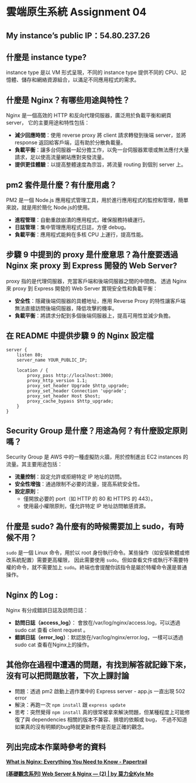 # 雲端原生系統 Assignment 04

## My instance’s public IP：54.80.237.26

## 什麼是 instance type?

instance type 是以 VM 形式呈現，不同的 instance type 提供不同的 CPU、記憶體、儲存和網絡資源組合，以滿足不同應用程式的需求。

## 什麼是 Nginx？有哪些用途與特性？

Nginx 是一個高效的 HTTP 和反向代理伺服器，廣泛用於負載平衡和網頁server，
它的主要用途和特性包括：

- **減少回應時間**：使用 reverse proxy 將 client 請求轉發到後端 server，並將 response 返回給客戶端，這有助於分散負載量。
- **負載平衡**：讓多台伺服器一起分擔工作，以免一台伺服器累壞或無法應付大量請求，足以使高流量網站應對突發流量。
- **提供更佳體驗**：以提高整體速度為宗旨，將流量 routing 到個別 server 上。

## pm2 套件是什麼？有什麼用處？

PM2 是一個 Node.js 應用程式管理工具，用於進行應用程式的監控和管理，簡單來說，就是用於簡化 Node.js的使用。

- **進程管理**：自動重啟崩潰的應用程式，確保服務持續運行。
- **日誌管理**：集中管理應用程式日誌，方便 debug。
- **負載平衡**：應用程式能夠在多核 CPU 上運行，提高性能。

## 步驟 9 中提到的 proxy 是什麼意思？為什麼要透過 Nginx 來 proxy 到 Express 開發的 Web Server?

proxy 指的是代理伺服器，充當客戶端和後端伺服器之間的中間商。
透過 Nginx 來 proxy 到 Express 開發的 Web Server 實現安全性和負載平衡：

- **安全性**：隱藏後端伺服器的具體地址，應用 Reverse Proxy 的特性讓客戶端無法直接訪問後端伺服器，降低攻擊的機率。
- **負載平衡**：將請求分配到多個後端伺服器上，提高可用性並減少負擔。

## 在 README 中提供步驟 9 的 Nginx 設定檔

```
server {
    listen 80;
    server_name YOUR_PUBLIC_IP;

    location / {
        proxy_pass http://localhost:3000;
        proxy_http_version 1.1;
        proxy_set_header Upgrade $http_upgrade;
        proxy_set_header Connection 'upgrade';
        proxy_set_header Host $host;
        proxy_cache_bypass $http_upgrade;
    }
}
```

## Security Group 是什麼？用途為何？有什麼設定原則嗎？

Security Group 是 AWS 中的一種虛擬防火牆，用於控制進出 EC2 instances 的流量。其主要用途包括：

- **流量控制**：設定允許或拒絕特定 IP 地址的訪問。
- **安全性增強**：通過限制不必要的流量，提高系統安全性。
- **設定原則**：
  - 僅開放必要的 port（如 HTTP 的 80 和 HTTPS 的 443）。
  - 使用最小權限原則，僅允許特定 IP 地址訪問敏感資源。

## 什麼是 sudo? 為什麼有的時候需要加上 sudo，有時候不用？

`sudo` 是一個 Linux 命令，用於以 root 身份執行命令。某些操作（如安裝軟體或修改系統配置）需要更高權限，
因此需要使用 `sudo`。但如查看文件或執行不需要特權的命令，就不需要加上 `sudo`。終端也會提醒你該指令是屬於特權命令還是普通操作。

## Nginx 的 Log :

Nginx 有分成錯誤日誌及訪問日誌：

- **訪問日誌（access_log）**： 會放在/var/log/nginx/access.log，可以透過 sudo cat 查看 client request 。
- **錯誤日誌（error_log）**：默認放在/var/log/nginx/error.log，一樣可以透過 sudo cat 查看在Nginx上的操作。

## 其他你在過程中遭遇的問題，有找到解答就記錄下來，沒有可以把問題放著，下次上課討論

- 問題：透過 pm2 啟動上週作業中的 Express server - app.js 一直出現 502 error
- 解決：再跑一次 `npm install` 跟 `express update`
- 思考：突然覺得 `npm install` 真的很常被拿來解決問題，但某種程度上可能修復了與 dependencies 相關的版本不兼容、損壞的依賴或 bug，
  不過不知道如果真的沒有明顯的bug時就更新套件是否是正確的觀念。

## 列出完成本作業時參考的資料

[**What is Nginx: Everything You Need to Know - Papertrail**](https://www.papertrail.com/solution/guides/nginx/)

[**[基礎觀念系列] Web Server & Nginx — (2) | by 莫力全Kyle Mo**](https://medium.com/starbugs/web-server-nginx-2-bc41c6268646)
